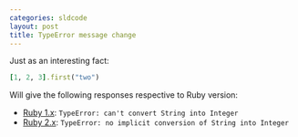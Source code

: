 ```yaml
---
categories: sldcode
layout: post
title: TypeError message change
---
```


Just as an interesting fact:

```ruby
[1, 2, 3].first("two")
```

Will give the following responses respective to Ruby version:

- [Ruby 1.x](http://www.ruby-doc.org/core-1.9.3/TypeError.html): `TypeError: can't convert String into Integer`
- [Ruby 2.x](http://www.ruby-doc.org/core-2.1.2/TypeError.html): `TypeError: no implicit conversion of String into Integer`
